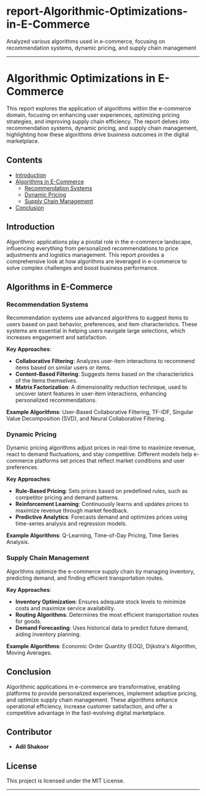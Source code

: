 # report-Algorithmic-Optimizations-in-E-Commerce
 Analyzed various algorithms used in e-commerce, focusing on recommendation systems, dynamic pricing, and supply chain management


---

# Algorithmic Optimizations in E-Commerce

This report explores the application of algorithms within the e-commerce domain, focusing on enhancing user experiences, optimizing pricing strategies, and improving supply chain efficiency. The report delves into recommendation systems, dynamic pricing, and supply chain management, highlighting how these algorithms drive business outcomes in the digital marketplace.

## Contents

- [Introduction](#introduction)
- [Algorithms in E-Commerce](#algorithms-in-e-commerce)
  - [Recommendation Systems](#recommendation-systems)
  - [Dynamic Pricing](#dynamic-pricing)
  - [Supply Chain Management](#supply-chain-management)
- [Conclusion](#conclusion)

## Introduction

Algorithmic applications play a pivotal role in the e-commerce landscape, influencing everything from personalized recommendations to price adjustments and logistics management. This report provides a comprehensive look at how algorithms are leveraged in e-commerce to solve complex challenges and boost business performance.

## Algorithms in E-Commerce

### Recommendation Systems

Recommendation systems use advanced algorithms to suggest items to users based on past behavior, preferences, and item characteristics. These systems are essential in helping users navigate large selections, which increases engagement and satisfaction.

**Key Approaches**:
- **Collaborative Filtering**: Analyzes user-item interactions to recommend items based on similar users or items.
- **Content-Based Filtering**: Suggests items based on the characteristics of the items themselves.
- **Matrix Factorization**: A dimensionality reduction technique, used to uncover latent features in user-item interactions, enhancing personalized recommendations.

**Example Algorithms**: User-Based Collaborative Filtering, TF-IDF, Singular Value Decomposition (SVD), and Neural Collaborative Filtering.

### Dynamic Pricing

Dynamic pricing algorithms adjust prices in real-time to maximize revenue, react to demand fluctuations, and stay competitive. Different models help e-commerce platforms set prices that reflect market conditions and user preferences.

**Key Approaches**:
- **Rule-Based Pricing**: Sets prices based on predefined rules, such as competitor pricing and demand patterns.
- **Reinforcement Learning**: Continuously learns and updates prices to maximize revenue through market feedback.
- **Predictive Analytics**: Forecasts demand and optimizes prices using time-series analysis and regression models.

**Example Algorithms**: Q-Learning, Time-of-Day Pricing, Time Series Analysis.

### Supply Chain Management

Algorithms optimize the e-commerce supply chain by managing inventory, predicting demand, and finding efficient transportation routes.

**Key Approaches**:
- **Inventory Optimization**: Ensures adequate stock levels to minimize costs and maximize service availability.
- **Routing Algorithms**: Determines the most efficient transportation routes for goods.
- **Demand Forecasting**: Uses historical data to predict future demand, aiding inventory planning.

**Example Algorithms**: Economic Order Quantity (EOQ), Dijkstra's Algorithm, Moving Averages.

## Conclusion

Algorithmic applications in e-commerce are transformative, enabling platforms to provide personalized experiences, implement adaptive pricing, and optimize supply chain management. These algorithms enhance operational efficiency, increase customer satisfaction, and offer a competitive advantage in the fast-evolving digital marketplace.

## Contributor

- **Adil Shakoor**

## License

This project is licensed under the MIT License.

---
